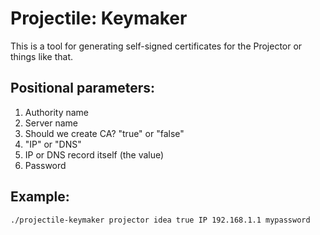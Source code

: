 # Projectile: Keymaker

This is a tool for generating self-signed certificates for the Projector or things like that.

## Positional parameters:

1. Authority name
2. Server name
3. Should we create CA? "true" or "false"
2. "IP" or "DNS"
3. IP or DNS record itself (the value)
4. Password

## Example:

```
./projectile-keymaker projector idea true IP 192.168.1.1 mypassword
```
